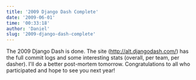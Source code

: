 ```yaml
---
title: '2009 Django Dash Complete'
date: '2009-06-01'
time: '00:33:18'
author: 'Daniel'
slug: '2009-django-dash-complete'
---
```


<p>The 2009 Django Dash is done. The site (<a href="http://alt.djangodash.com/">http://alt.djangodash.com/</a>) has the full commit logs and some interesting stats (overall, per team, per dasher). I'll do a better post-mortem tomorrow. Congratulations to all who participated and hope to see you next year!</p>
